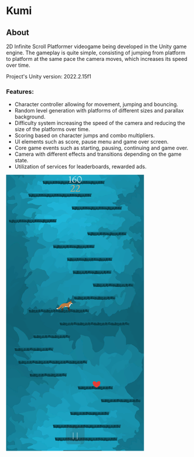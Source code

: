 # Kumi
## About
2D Infinite Scroll Platformer videogame being developed in the Unity game engine.
The gameplay is quite simple, consisting of jumping from platform to platform at the same pace the camera moves, which increases its speed over time.

Project's Unity version: 2022.2.15f1

### Features:
* Character controller allowing for movement, jumping and bouncing.
* Random level generation with platforms of different sizes and parallax background.
* Difficulty system increasing the speed of the camera and reducing the size of the platforms over time.
* Scoring based on character jumps and combo multipliers.
* UI elements such as score, pause menu and game over screen.
* Core game events such as starting, pausing, continuing and game over.
* Camera with different effects and transitions depending on the game state.
* Utilization of services for leaderboards, rewarded ads.

![Screenshot](Github/screenshot.png)